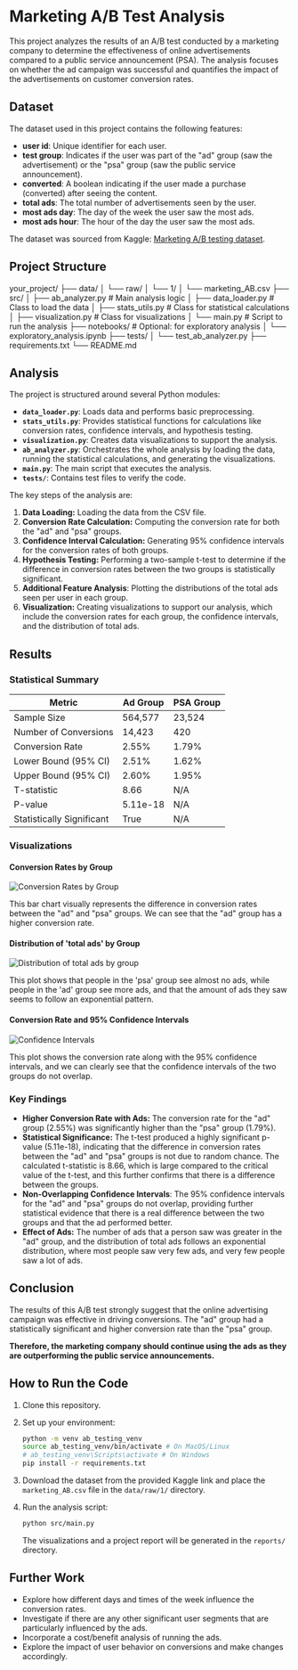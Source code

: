 # Marketing A/B Test Analysis

This project analyzes the results of an A/B test conducted by a marketing company to determine the effectiveness of online advertisements compared to a public service announcement (PSA). The analysis focuses on whether the ad campaign was successful and quantifies the impact of the advertisements on customer conversion rates.

## Dataset

The dataset used in this project contains the following features:

- **user id**: Unique identifier for each user.
- **test group**: Indicates if the user was part of the "ad" group (saw the advertisement) or the "psa" group (saw the public service announcement).
- **converted**: A boolean indicating if the user made a purchase (converted) after seeing the content.
- **total ads**: The total number of advertisements seen by the user.
- **most ads day**: The day of the week the user saw the most ads.
- **most ads hour**: The hour of the day the user saw the most ads.

The dataset was sourced from Kaggle: [Marketing A/B testing dataset](https://www.kaggle.com/datasets/faviovaz/marketing-ab-testing).

## Project Structure

your_project/
├── data/
│ └── raw/
│ └── 1/
│ └── marketing_AB.csv
├── src/
│ ├── ab_analyzer.py # Main analysis logic
│ ├── data_loader.py # Class to load the data
│ ├── stats_utils.py # Class for statistical calculations
│ ├── visualization.py # Class for visualizations
│ └── main.py # Script to run the analysis
├── notebooks/ # Optional: for exploratory analysis
│ └── exploratory_analysis.ipynb
├── tests/
│ └── test_ab_analyzer.py
├── requirements.txt
└── README.md

## Analysis

The project is structured around several Python modules:

- **`data_loader.py`**: Loads data and performs basic preprocessing.
- **`stats_utils.py`**: Provides statistical functions for calculations like conversion rates, confidence intervals, and hypothesis testing.
- **`visualization.py`**: Creates data visualizations to support the analysis.
- **`ab_analyzer.py`**: Orchestrates the whole analysis by loading the data, running the statistical calculations, and generating the visualizations.
- **`main.py`**: The main script that executes the analysis.
- **`tests/`**: Contains test files to verify the code.

The key steps of the analysis are:

1.  **Data Loading:** Loading the data from the CSV file.
2.  **Conversion Rate Calculation:** Computing the conversion rate for both the "ad" and "psa" groups.
3.  **Confidence Interval Calculation:** Generating 95% confidence intervals for the conversion rates of both groups.
4.  **Hypothesis Testing:** Performing a two-sample t-test to determine if the difference in conversion rates between the two groups is statistically significant.
5.  **Additional Feature Analysis**: Plotting the distributions of the total ads seen per user in each group.
6.  **Visualization:** Creating visualizations to support our analysis, which include the conversion rates for each group, the confidence intervals, and the distribution of total ads.

## Results

### Statistical Summary

| Metric                    | Ad Group | PSA Group |
| ------------------------- | -------- | --------- |
| Sample Size               | 564,577  | 23,524    |
| Number of Conversions     | 14,423   | 420       |
| Conversion Rate           | 2.55%    | 1.79%     |
| Lower Bound (95% CI)      | 2.51%    | 1.62%     |
| Upper Bound (95% CI)      | 2.60%    | 1.95%     |
| T-statistic               | 8.66     | N/A       |
| P-value                   | 5.11e-18 | N/A       |
| Statistically Significant | True     | N/A       |

### Visualizations

#### Conversion Rates by Group

![Conversion Rates by Group](reports/plots/conversion_rates.png)

This bar chart visually represents the difference in conversion rates between the "ad" and "psa" groups. We can see that the "ad" group has a higher conversion rate.

#### Distribution of 'total ads' by Group

![Distribution of total ads by group](reports/plots/feature_distributions.png)

This plot shows that people in the 'psa' group see almost no ads, while people in the 'ad' group see more ads, and that the amount of ads they saw seems to follow an exponential pattern.

#### Conversion Rate and 95% Confidence Intervals

![Confidence Intervals](reports/plots/confidence_intervals.png)

This plot shows the conversion rate along with the 95% confidence intervals, and we can clearly see that the confidence intervals of the two groups do not overlap.

### Key Findings

- **Higher Conversion Rate with Ads:** The conversion rate for the "ad" group (2.55%) was significantly higher than the "psa" group (1.79%).
- **Statistical Significance:** The t-test produced a highly significant p-value (5.11e-18), indicating that the difference in conversion rates between the "ad" and "psa" groups is not due to random chance. The calculated t-statistic is 8.66, which is large compared to the critical value of the t-test, and this further confirms that there is a difference between the groups.
- **Non-Overlapping Confidence Intervals**: The 95% confidence intervals for the "ad" and "psa" groups do not overlap, providing further statistical evidence that there is a real difference between the two groups and that the ad performed better.
- **Effect of Ads:** The number of ads that a person saw was greater in the "ad" group, and the distribution of total ads follows an exponential distribution, where most people saw very few ads, and very few people saw a lot of ads.

## Conclusion

The results of this A/B test strongly suggest that the online advertising campaign was effective in driving conversions. The "ad" group had a statistically significant and higher conversion rate than the "psa" group.

**Therefore, the marketing company should continue using the ads as they are outperforming the public service announcements.**

## How to Run the Code

1.  Clone this repository.
2.  Set up your environment:
    ```bash
    python -m venv ab_testing_venv
    source ab_testing_venv/bin/activate # On MacOS/Linux
    # ab_testing_venv\Scripts\activate # On Windows
    pip install -r requirements.txt
    ```
3.  Download the dataset from the provided Kaggle link and place the `marketing_AB.csv` file in the `data/raw/1/` directory.
4.  Run the analysis script:

    ```bash
    python src/main.py
    ```

    The visualizations and a project report will be generated in the `reports/` directory.

## Further Work

- Explore how different days and times of the week influence the conversion rates.
- Investigate if there are any other significant user segments that are particularly influenced by the ads.
- Incorporate a cost/benefit analysis of running the ads.
- Explore the impact of user behavior on conversions and make changes accordingly.
